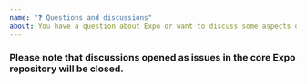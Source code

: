 ```yaml
---
name: "❓ Questions and discussions"
about: You have a question about Expo or want to discuss some aspects of Expo.
---
```


<!--
  If you have a question about Expo or want to discuss about related aspects, consider posting it
  on our forums at https://forums.expo.io/ or Slack channel at https://slack.expo.io. 🙂 
-->

### Please note that discussions opened as issues in the core Expo repository will be closed.

